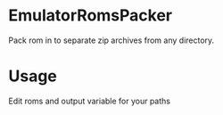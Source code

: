 # EmulatorRomsPacker

Pack rom in to separate zip archives from any directory.

# Usage
Edit roms and output variable for your paths
